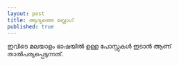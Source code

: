 ```yaml
---
layout: post
title: ആദ്യത്തെ ബ്ലോഗ്
published: true
---
```

ഇവിടെ മലയാളം ഭാഷയിൽ ഉള്ള പോസ്റ്റുകൾ ഇടാൻ ആണ് താൽപര്യപ്പെടുന്നത്.